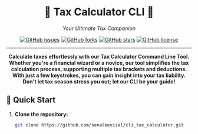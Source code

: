 

<h1 align="center">🧮 Tax Calculator CLI 🧮</h1>

<p align="center">
  <em>Your Ultimate Tax Companion</em>
</p>

<div align="center">
  <a href="https://github.com/senaleevisal/cli_tax_calculator/issues"><img alt="GitHub issues" src="https://img.shields.io/github/issues/senaleevisal/cli_tax_calculator"></a>
  <a href="https://github.com/senaleevisal/cli_tax_calculator/network"><img alt="GitHub forks" src="https://img.shields.io/github/forks/senaleevisal/cli_tax_calculator"></a>
  <a href="https://github.com/senaleevisal/cli_tax_calculator/stargazers"><img alt="GitHub stars" src="https://img.shields.io/github/stars/senaleevisal/cli_tax_calculator"></a>
  <a href="https://github.com/senaleevisal/cli_tax_calculator/blob/master/LICENSE"><img alt="GitHub license" src="https://img.shields.io/github/license/senaleevisal/cli_tax_calculator"></a>
</div>

---

<p align="center">
  <b>Calculate taxes effortlessly with our Tax Calculator Command Line Tool. Whether you're a financial wizard or a novice, our tool simplifies the tax calculation process, supporting multiple tax brackets and deductions. With just a few keystrokes, you can gain insight into your tax liability. Don't let tax season stress you out; let our CLI be your guide!</b>
</p>

## 🚀 Quick Start

1. **Clone the repository:**

   ```bash
   git clone https://github.com/senaleevisal/cli_tax_calculator.git
